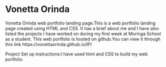 #
<h1> Vonetta Orinda</h1>
<p>Vonetta Orinda web portfolio landing page.This is a web portfolio landing page created using HTML and CSS. It has a brief about me and I have also listed the projects I have worked on during my first week at Moringa School as a student. This web portfolio is hosted on github.You can view it through this link https://vonettaorinda.github.io/IP/ </p>

Project Set up instructions:I have used html and CSS to build my web portfolio